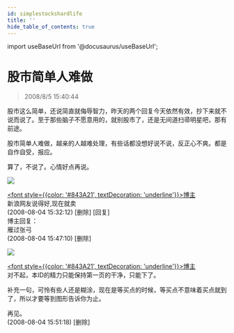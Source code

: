 ```yaml
---
id: simplestockshardlife 
title: ''
hide_table_of_contents: true
---
```


import useBaseUrl from '@docusaurus/useBaseUrl';

# 股市简单人难做

> 2008/8/5 15:40:44

<div style={{color: '#FF0000', fontWeight: '500', fontSize: '18px'}}>

股市这么简单，还说简直就侮辱智力，昨天的两个回复今天依然有效，抄下来就不说而说了。至于那些脑子不愿意用的，就别股市了，还是无间道扫帚明星吧，那有前途。
 
股市简单人难做，越亲的人越难处理，有些话都没想好说不说，反正心不爽。都是自作自受，报应。
 
算了，不说了。心情好点再说。

</div>


<div style={{fontSize: '14px'}}>

<div style={{textAlign: 'left'}}>
<img src={useBaseUrl('/img/economics/simplestockshardlife/chzhshch.jpeg')} /><br/>
</div>

[<font style={{color: '#843A21', textDecoration: 'underline'}}>博主</font>](http://blog.sina.com.cn/chzhshch)<br/>
新浪网友说得好,现在就卖<br/>
(2008-08-04 15:32:12) [删除] [回复] <br/>
博主回复：<br/>
雁过张弓<br/>
(2008-08-04 15:47:10) [删除]

<div style={{textAlign: 'left'}}>
<img src={useBaseUrl('/img/economics/simplestockshardlife/chzhshch.jpeg')} /><br/>
</div>

[<font style={{color: '#843A21', textDecoration: 'underline'}}>博主</font>](http://blog.sina.com.cn/chzhshch)<br/>
对不起，本ID的精力只能保持第一页的干净，只能下了。<br/>

补充一句，可怜有些人还是糊涂，现在是等买点的时候，等买点不意味着买点就到了，所以才要等到图形告诉你为止。<br/>

再见。<br/>
(2008-08-04 15:51:18) [删除]

</div>